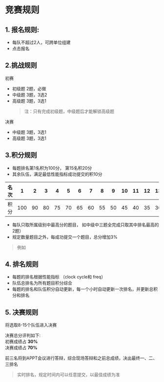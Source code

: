 # 竞赛规则

## **1. 报名规则**: 
+ 每队不超过2人，可跨单位组建  
+ 点击报名
  
## **2.挑战规则**
初赛
+ 初级题 2题，必做
+ 中级题 3题，3选2
+ 高级题 3题，3选1
  >注：只有完成初级题，中级题后才能解锁高级题
  
决赛

+ 中级题 3题，3选1
+ 高级题 3题，3选1

## **3.积分规则**
+ 每题排名第1名积为100分， 第15名积20分
+ 其余队伍，满足最低性能指标成功提交的积10分

| 名次 | 1 | 2 | 3 | 4 | 5 |6 | 7 | 8 | 9 | 10 | 11 | 12 | 13 | 14 | 15 | 提交 |
|:---:|:--:|:--:|:--:|:--:|:--:|:--:|:--:|:--:|:--:|:--:|:--:|:--:|:--:|:--:|:--:|:--:|
| 积分 | 100 | 90 | 80 | 75 | 70 | 65 | 60 | 55 | 50 | 45 | 40 | 35 | 30 | 25 | 20 | 10 |

+ 每队只取所属级别中最高分的题目， 如中级中三题全完成只取其中排名最高的2题）
+ 规定数量题目之外，每成功提交一个题目，总分增加3%

> 例如
## **4. 排名规则**
+ 每题的排名根据性能指标 （clock cycle和 freq）
+ 队伍总排名为所有题目积分综合
+ 每题的排名和队伍积分自动更新，每一个小时自动更新一次排名，并更新总积分和排名

## **5. 决赛规则**  

将选取8-15个队伍进入决赛

决赛总分评判如下:    
初赛成绩占   **30%**    
决赛成绩占   **70%**    

前三名将到APPT会议进行答辩，综合现场答辩和之前总成绩，决出最终一、二、三排名

>实时排名，规定时间内可以任意提交，以最佳成绩为准
 